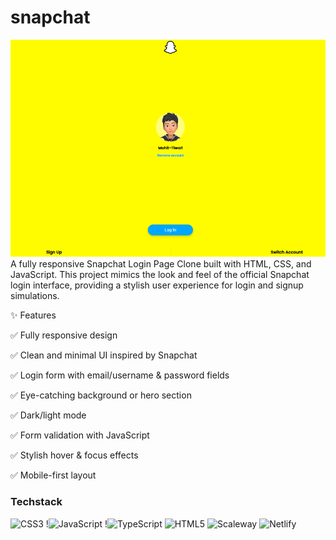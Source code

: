 # snapchat
 <div align="center">
  <img src="mohit.PNG" alt="DevOpsShack Banner">
</div>
A fully responsive Snapchat Login Page Clone built with HTML, CSS, and JavaScript. This project mimics the look and feel of the official Snapchat login interface, providing a stylish user experience for login and signup simulations.


✨ Features

✅ Fully responsive design

✅ Clean and minimal UI inspired by Snapchat

✅ Login form with email/username & password fields

✅ Eye-catching background or hero section

✅ Dark/light mode 

✅ Form validation with JavaScript

✅ Stylish hover & focus effects

✅ Mobile-first layout

### Techstack
![CSS3](https://img.shields.io/badge/css3-%231572B6.svg?style=for-the-badge&logo=css3&logoColor=white) !![JavaScript](https://img.shields.io/badge/javascript-%23323330.svg?style=for-the-badge&logo=javascript&logoColor=%23F7DF1E) !![TypeScript](https://img.shields.io/badge/typescript-%23007ACC.svg?style=for-the-badge&logo=typescript&logoColor=white) ![HTML5](https://img.shields.io/badge/html5-%23E34F26.svg?style=for-the-badge&logo=html5&logoColor=white) ![Scaleway](https://img.shields.io/badge/SCALEWAY-%234f0599.svg?style=for-the-badge&logo=scaleway&logoColor=white) ![Netlify](https://img.shields.io/badge/netlify-%23000000.svg?style=for-the-badge&logo=netlify&logoColor=#00C7B7) 
